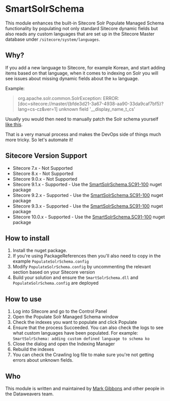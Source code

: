 # SmartSolrSchema

This module enhances the built-in Sitecore Solr Populate Managed Schema functionality by populating not only standard Sitecore dynamic fields but also reads any custom languages that are set up in the Sitecore Master database under `/sitecore/system/languages`.

## Why?

If you add a new language to Sitecore, for example Korean, and start adding items based on that language, when it comes to indexing on Solr you will see issues about missing dynamic fields about the `ko` language.

Example:

> org.apache.solr.common.SolrException: ERROR: [doc=sitecore://master/{bfde3d21-3a67-4938-aa90-33da9caf7bf5}?lang=cs-cz&ver=1] unknown field '__display_name_t_cs' 

Usually you would then need to manually patch the Solr schema yourself [like this](https://sitecore.stackexchange.com/a/2042/1278).

That is a very manual process and makes the DevOps side of things much more tricky. So let's automate it!

## Sitecore Version Support

* Sitecore 7.x - Not Supported
* Sitecore 8.x - Not Supported
* Sitecore 9.0.x - Not Supported
* Sitecore 9.1.x - Supported - Use the [SmartSolrSchema.SC91-100](https://www.nuget.org/packages/SmartSolrSchema.SC91-100) nuget package
* Sitecore 9.2.x - Supported - Use the [SmartSolrSchema.SC91-100](https://www.nuget.org/packages/SmartSolrSchema.SC91-100) nuget package
* Sitecore 9.3.x - Supported - Use the [SmartSolrSchema.SC91-100](https://www.nuget.org/packages/SmartSolrSchema.SC91-100) nuget package
* Sitecore 10.0.x - Supported - Use the [SmartSolrSchema.SC91-100](https://www.nuget.org/packages/SmartSolrSchema.SC91-100) nuget package

## How to install

1. Install the nuget package.
2. If you're using PackageReferences then you'll also need to copy in the example `PopulateSolrSchema.config`
3. Modify `PopulateSolrSchema.config` by uncommenting the relevant section based on your Sitecore version
4. Build your solution and ensure the `SmartSolrSchema.dll` and `PopulateSolrSchema.config` are deployed

## How to use

1. Log into Sitecore and go to the Control Panel
2. Open the Populate Solr Managed Schema window
3. Check the indexes you want to populate and click Populate
4. Ensure that the process Succeeded. You can also check the logs to see what custom languages have been populated. For example: `SmartSolrSchema: adding custom defined language to schema ko`
5. Close the dialog and open the Indexing Manager
6. Rebuild the indexes
7. You can check the Crawling log file to make sure you're not getting errors about unknown fields.

## Who

This module is written and maintained by [Mark Gibbons](https://github.com/markgibbons25) and other people in the Dataweavers team.